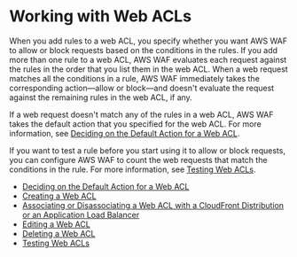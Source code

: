 # Working with Web ACLs<a name="web-acl-working-with"></a>

When you add rules to a web ACL, you specify whether you want AWS WAF to allow or block requests based on the conditions in the rules\. If you add more than one rule to a web ACL, AWS WAF evaluates each request against the rules in the order that you list them in the web ACL\. When a web request matches all the conditions in a rule, AWS WAF immediately takes the corresponding action—allow or block—and doesn't evaluate the request against the remaining rules in the web ACL, if any\. 

If a web request doesn't match any of the rules in a web ACL, AWS WAF takes the default action that you specified for the web ACL\. For more information, see [Deciding on the Default Action for a Web ACL](web-acl-default-action.md)\.

If you want to test a rule before you start using it to allow or block requests, you can configure AWS WAF to count the web requests that match the conditions in the rule\. For more information, see [Testing Web ACLs](web-acl-testing.md)\.


+ [Deciding on the Default Action for a Web ACL](web-acl-default-action.md)
+ [Creating a Web ACL](web-acl-creating.md)
+ [Associating or Disassociating a Web ACL with a CloudFront Distribution or an Application Load Balancer](web-acl-associating-cloudfront-distribution.md)
+ [Editing a Web ACL](web-acl-editing.md)
+ [Deleting a Web ACL](web-acl-deleting.md)
+ [Testing Web ACLs](web-acl-testing.md)